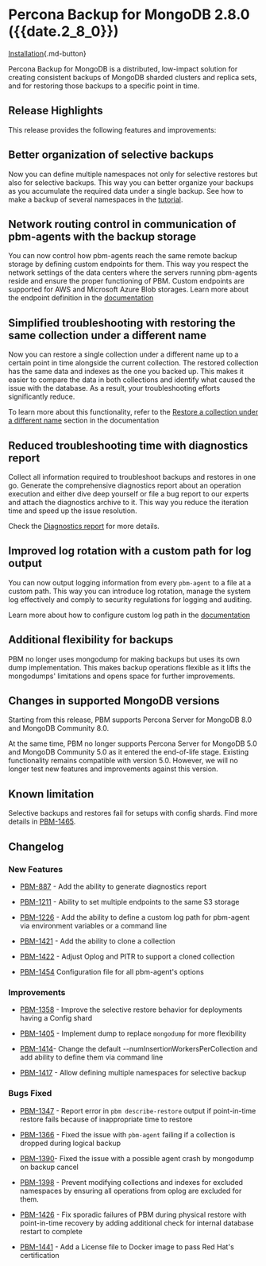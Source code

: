 # Percona Backup for MongoDB 2.8.0 ({{date.2_8_0}})

[Installation](../installation.md){.md-button}


Percona Backup for MongoDB is a distributed, low-impact solution for creating consistent backups of MongoDB sharded clusters and replica sets, and for restoring those backups to a specific point in time.

## Release Highlights

This release provides the following features and improvements:

## Better organization of selective backups

Now you can define multiple namespaces not only for selective restores but also for selective backups. This way you can better organize your backups as you accumulate the required data under a single backup. See how to make a backup of several namespaces in the [tutorial](../usage/backup-selective.md).

## Network routing control in communication of pbm-agents with the backup storage

You can now control how pbm-agents reach the same remote backup storage by defining custom endpoints for them. This way you respect the network settings of the data centers where the servers running  pbm-agents reside and ensure the proper functioning of PBM. Custom endpoints are supported for AWS and Microsoft Azure Blob storages. Learn more about the endpoint definition in the [documentation](../details/s3-storage.md#multiple-endpoints-to-the-same-s3-storage)

## Simplified troubleshooting with restoring the same collection under a different name

Now you can restore a single collection under a different name up to a certain point in time alongside the current collection. The restored collection has the same data and indexes as the one you backed up. This makes it easier to compare the data in both collections and identify what caused the issue with the database. As a result, your troubleshooting efforts significantly reduce.

To learn more about this functionality, refer to the [Restore a collection under a different name](../features/selective-backup.md#restore-a-collection-under-a-different-name) section in the documentation

## Reduced troubleshooting time with diagnostics report

Collect all information required to troubleshoot backups and restores in one go. Generate the comprehensive diagnostics report about an operation execution and either dive deep yourself or file a bug report to our experts and attach  the diagnostics archive to it. This way you reduce the iteration time and speed up the issue resolution.

Check the [Diagnostics report](../troubleshoot/pbm-report.md) for more details.

## Improved log rotation with a custom path for log output

You can now output logging information from every `pbm-agent` to a file at a custom path. This way you can introduce log rotation, manage the system log effectively and comply to security regulations for logging and auditing. 

Learn more about how to configure custom log path in the [documentation](../manage/logpath.md)

## Additional flexibility for backups

PBM no longer uses mongodump for making backups but uses its own dump implementation. This makes backup operations flexible as it lifts the mongodumps' limitations and opens space for further improvements. 

## Changes in supported MongoDB versions

Starting from this release, PBM supports Percona Server for MongoDB 8.0 and MongoDB Community 8.0. 

At the same time, PBM no longer supports Percona Server for MongoDB 5.0 and MongoDB Community 5.0 as it entered the end-of-life stage. Existing functionality remains compatible with version 5.0. However, we will no longer test new features and improvements against this version.

## Known limitation

Selective backups and restores fail for setups with config shards. Find more details in [PBM-1465](https://perconadev.atlassian.net/browse/PBM-1465).

## Changelog

### New Features

* [PBM-887](https://perconadev.atlassian.net/browse/PBM-887) - Add the ability to generate diagnostics report

* [PBM-1211](https://perconadev.atlassian.net/browse/PBM-1211) - Ability to set multiple endpoints to the same S3 storage

* [PBM-1226](https://perconadev.atlassian.net/browse/PBM-1226) - Add the ability to define a custom log path for pbm-agent via environment variables or a command line

* [PBM-1421](https://perconadev.atlassian.net/browse/PBM-1421) - Add the ability to clone a collection

* [PBM-1422](https://perconadev.atlassian.net/browse/PBM-1422) - Adjust Oplog and PITR to support a cloned collection

* [PBM-1454](https://perconadev.atlassian.net/browse/PBM-1454) Configuration file for all pbm-agent's options

### Improvements

* [PBM-1358](https://perconadev.atlassian.net/browse/PBM-1358) - Improve the selective restore behavior for deployments having a Config shard

* [PBM-1405](https://perconadev.atlassian.net/browse/PBM-1405) - Implement dump to replace `mongodump` for more flexibility

* [PBM-1414](https://perconadev.atlassian.net/browse/PBM-1414)- Change the default --numInsertionWorkersPerCollection and add ability to define them via command line

* [PBM-1417](https://perconadev.atlassian.net/browse/PBM-1417) - Allow defining multiple namespaces for selective backup


### Bugs Fixed

* [PBM-1347](https://perconadev.atlassian.net/browse/PBM-1347) - Report error in `pbm describe-restore` output if point-in-time restore fails because of inappropriate time to restore

* [PBM-1366](https://perconadev.atlassian.net/browse/PBM-1366) - Fixed the issue with `pbm-agent` failing if a collection is dropped during logical backup  
* [PBM-1390](https://perconadev.atlassian.net/browse/PBM-1390)- Fixed the issue with a possible agent crash by mongodump on backup cancel

* [PBM-1398](https://perconadev.atlassian.net/browse/PBM-1398) - Prevent modifying collections and indexes for excluded namespaces by ensuring all operations from oplog are excluded for them. 

* [PBM-1426](https://perconadev.atlassian.net/browse/PBM-1426) - Fix sporadic failures of PBM during physical restore with point-in-time recovery by adding additional check for internal database restart to complete

* [PBM-1441](https://perconadev.atlassian.net/browse/PBM-1441) - Add a License file to Docker image to pass Red Hat's certification






